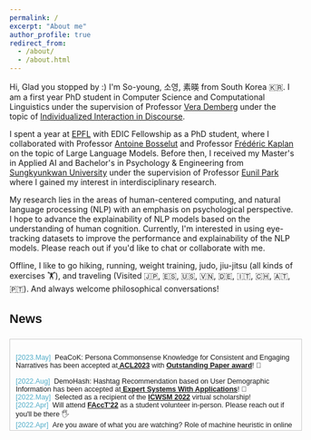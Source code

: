 ```yaml
---
permalink: /
excerpt: "About me"
author_profile: true
redirect_from: 
  - /about/
  - /about.html
---
```



Hi, Glad you stopped by :) I'm So-young, 소영, 素暎 from South Korea 🇰🇷. 
I am a first year PhD student in Computer Science and Computational Linguistics under the supervision of Professor [Vera Demberg](https://www.uni-saarland.de/lehrstuhl/demberg/members/verademberg.html) under the topic of [Individualized Interaction in Discourse](https://www.uni-saarland.de/lehrstuhl/demberg/individualized-interaction-in-discourse-iddisc.html). 

I spent a year at [EPFL](https://www.epfl.ch/education/phd/edic-computer-and-communication-sciences/) with EDIC Fellowship as a PhD student, where I collaborated with Professor [Antoine Bosselut](https://people.epfl.ch/antoine.bosselut) and Professor [Frédéric Kaplan](https://people.epfl.ch/frederic.kaplan?lang=en) on the topic of Large Language Models. Before then, I received my Master's in Applied AI and Bachelor's in Psychology & Engineering from [Sungkyunkwan University](https://www.skku.edu/eng/) under the supervision of Professor [Eunil Park](https://sites.google.com/view/eunil) where I gained my interest in interdisciplinary research. 

My research lies in the areas of human-centered computing, and natural language processing (NLP) with an emphasis on psychological perspective. I hope to advance the explainability of NLP models based on the understanding of human cognition. Currently, I'm interested in using eye-tracking datasets to improve the performance and explainability of the NLP models. Please reach out if you'd like to chat or collaborate with me. 

Offline, I like to go hiking, running, weight training, judo, jiu-jitsu (all kinds of exercises 🏋️), and traveling (Visited 🇯🇵, 🇪🇸, 🇺🇸, 🇻🇳, 🇩🇪, 🇮🇹, 🇨🇭, 🇦🇹, 🇵🇹). And always welcome philosophical conversations!


<h3 style="font-size: 22px; font-family: Raleway, sans-serif;">News</h3>

<div style="height:150px;width:100%;margin-right:25px;margin-bottom:5px;display:inline-block;text-align:left;padding-left:10px;padding-top:10px;border:1px solid #ccc;overflow:auto;font:15px Merriweather, sans-serif;">
  
<small>

<span style="color: #52adc8;">[2023.May]</span>&nbsp;&nbsp;PeaCoK: Persona Commonsense Knowledge for Consistent and Engaging Narratives has been accepted at<strong><u> ACL2023</u></strong> with <strong><u>Outstanding Paper award</u></strong>! 🥳
<br>  
<span style="color: #52adc8;">[2022.Aug]</span>&nbsp;&nbsp;DemoHash: Hashtag Recommendation based on User Demographic Information has been accepted at<strong><u> Expert Systems With Applications</u></strong>! 🥳
<br>
<span style="color: #52adc8;">[2022.May]</span>&nbsp;&nbsp;Selected as a recipient of the <strong><u>ICWSM 2022</u></strong> virtual scholarship!
<br>
<span style="color: #52adc8;">[2022.Apr]</span>&nbsp;&nbsp;Will attend <strong><u>FAccT'22</u></strong> as a student volunteer in-person. Please reach out if you'll be there 🖐
<br>
<span style="color: #52adc8;">[2022.Apr]</span>&nbsp;&nbsp;Are you aware of what you are watching? Role of machine heuristic in online content recommendations has been accepted for presentation at the <strong><u>ICWSM 2022</u></strong> Workshop on Cyber Social Threats (CySoc)! 🥳
<br>
<span style="color: #52adc8;">[2021.Dec]</span>&nbsp;&nbsp;Measuring Embedded Human-like Biases in Face Recognition Models has been accepted for presentation at the <strong><u>AAAI 2022</u></strong> Workshop on Artificial Intelligence with Biased or Scarce Data (AIBSD 2022)! 🌟
</small>
  
</div>

